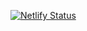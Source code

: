 [![Netlify Status](https://api.netlify.com/api/v1/badges/b29d4126-0901-4317-9242-01e35abc062c/deploy-status)](https://app.netlify.com/sites/xenodochial-haibt-dbf569/deploys)
